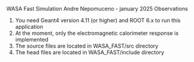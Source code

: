 WASA Fast Simulation
Andre Nepomuceno - january 2025
Observations
1. You need Geant4 version 4.11 (or higher) and ROOT 6.x to run this application
2. At the moment, only the electromagnetic calorimeter response is implemented
3. The source files are located in WASA_FAST/src directory
4. The head files are located in WASA_FAST/include directory
